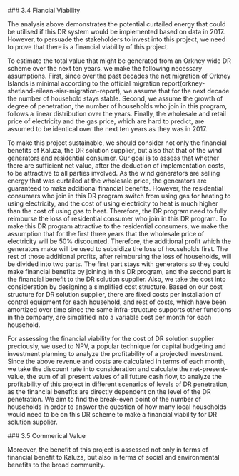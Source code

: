 \### 3.4 Fiancial Viability

The analysis above demonstrates the potential curtailed energy that could be utilised if this DR system would be implemented based on data in 2017. However, to persuade the stakeholders to invest into this project, we need to prove that there is a financial viability of this project.

To estimate the total value that might be generated from an Orkney wide DR scheme over the next ten years, we make the following necessary assumptions. First, since over the past decades the net migration of Orkney Islands is minimal according to the official migration report(orkney-shetland-eilean-siar-migration-report), we assume that for the next decade the number of household stays stable. Second, we assume the growth of degree of penetration, the number of households who join in this program, follows a linear distribution over the years. Finally, the wholesale and retail price of electricity and the gas price, which are hard to predict, are assumed to be identical over the next ten years as they was in 2017.  

To make this project sustainable, we should consider not only the financial benefits of Kaluza, the DR solution supplier, but also that that of the wind generators and residential consumer. Our goal is to assess that whether there are sufficient net value, after the deduction of implementation costs, to be attractive to all parties involved.  As the wind generators are selling energy that was curtailed at the wholesale price, the generators are guaranteed to make additional financial benefits. However, the residential consumers who join in this DR program switch from using gas for heating to using electricity, and the cost of using electricity to heat is much higher than the cost of using gas to heat. Therefore, the DR program need to fully reimburse the loss of residential consumer who join in this DR program. To make this DR program attractive to the residential consumers, we make the assumption that for the first three years that the wholesale price of electricity will be 50% discounted. Therefore, the additional profit which the generators make will be used to subsidize the loss of households first. The rest of those additional profits, after reimbursing the loss of households, will be divided into two parts. The first part stays with generators so they could make financial benefits by joining in this DR program, and the second part is the financial benefit to the DR solution supplier. Also, we take the cost into consideration by designing a simplified cost structure. Based on our cost structure for DR solution supplier, there are fixed costs per installation of control equipment for each household, and rest of costs, which have been amortized over time since the same infra-structure supports other functions in the company, are simplified into a variable cost per month for each household. 

For assessing the financial viability for the cost of DR solution supplier preciously, we used to NPV, a popular technique for capital budgeting and investment planning to analyze the profitability of a projected investment. Since the above revenue and costs are calculated in terms of each month, we take the discount rate into consideration and calculate the net-present-value, the sum of all present values of all future cash flow, to analyze the profitability of this project in different scenarios of levels of DR penetration, as the financial benefits are directly dependent on the level of the DR penetration. We aim to find the break-even point of the number of households in order to answer the question of how many local households would need to be on this DR scheme to make a financial viability for DR solution supplier. 







\### 3.5 Commerical Value

Moreover, the benefit of this project is assessed not only in terms of financial benefit to Kaluza, but also in terms of social and environmental benefits to the broad community.